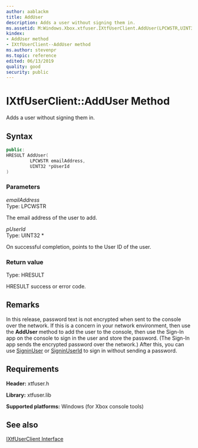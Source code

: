 ```yaml
---
author: aablackm
title: AddUser
description: Adds a user without signing them in.
ms.assetid: M:Windows.Xbox.xtfuser.IXtfUserClient.AddUser(LPCWSTR,UINT32)
kindex:
- AddUser method
- IXtfUserClient--AddUser method
ms.author: stevenpr
ms.topic: reference
edited: 06/13/2019
quality: good
security: public
---
```


# IXtfUserClient::AddUser Method
Adds a user without signing them in.

## Syntax  

```cpp
public:
HRESULT AddUser(
         LPCWSTR emailAddress,
         UINT32 *pUserId
)  
```
### Parameters  

*emailAddress*  
Type: LPCWSTR 

The email address of the user to add.


*pUserId*  
Type: UINT32 *

On successful completion, points to the User ID of the user.

### Return value  
Type: HRESULT 

HRESULT success or error code.

## Remarks  

In this release, password text is not encrypted when sent to the console over the network. If this is a concern in your network environment, then use the **AddUser** method to add the user to the console, then use the Sign-In app on the console to sign in the user and store the password. (The Sign-In app sends the encrypted password over the network.) After this, you can use [SigninUser](signinuser-ixtfuserclient-xtfuser-xbox-windows-m.md) or [SigninUserId](signinuserid-ixtfuserclient-xtfuser-xbox-windows-m.md) to sign in without sending a password.

## Requirements  

**Header:** xtfuser.h  

**Library:** xtfuser.lib  
  
**Supported platforms:** Windows (for Xbox console tools)  
  
## See also  
[IXtfUserClient Interface](../ixtfuserclient-xtfuser-xbox-windows-t.md)  